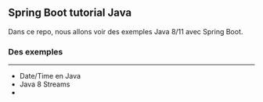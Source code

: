 ## Spring Boot tutorial Java
Dans ce repo, nous allons voir des exemples Java 8/11 avec Spring Boot.

### Des exemples
---
* Date/Time en Java
* Java 8 Streams
* 
